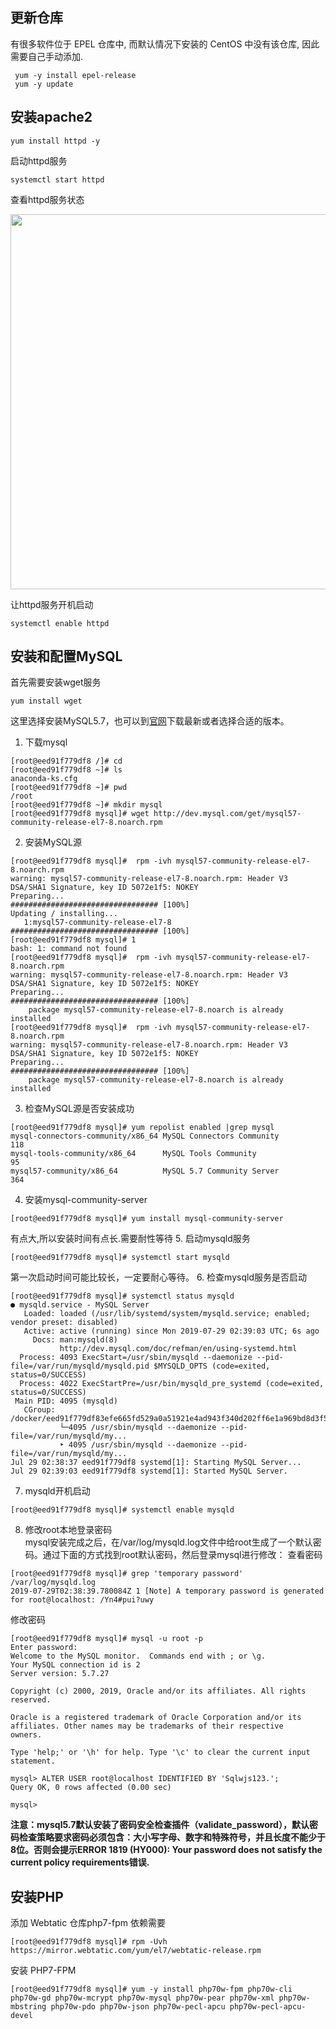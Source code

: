 ## 更新仓库
有很多软件位于 EPEL 仓库中, 而默认情况下安装的 CentOS 中没有该仓库, 因此需要自己手动添加.
```shell
 yum -y install epel-release
 yum -y update
```

## 安装apache2
```shell
yum install httpd -y
```  
启动httpd服务 
```shell
systemctl start httpd
```
查看httpd服务状态  

<img src="http://wujiashuaitupiancunchu.oss-cn-shanghai.aliyuncs.com/jupyter_notebook_img/vxa0gfyatq.png" width="600px" />  

让httpd服务开机启动
```shell
systemctl enable httpd
```

## 安装和配置MySQL
首先需要安装wget服务
```shell
yum install wget
```
这里选择安装MySQL5.7，也可以到[官网](https://dev.mysql.com/downloads/repo/yum/)下载最新或者选择合适的版本。
1. 下载mysql
```shell
[root@eed91f779df8 /]# cd
[root@eed91f779df8 ~]# ls
anaconda-ks.cfg
[root@eed91f779df8 ~]# pwd
/root
[root@eed91f779df8 ~]# mkdir mysql
[root@eed91f779df8 mysql]# wget http://dev.mysql.com/get/mysql57-community-release-el7-8.noarch.rpm
```

2. 安装MySQL源  
```shell
[root@eed91f779df8 mysql]#  rpm -ivh mysql57-community-release-el7-8.noarch.rpm
warning: mysql57-community-release-el7-8.noarch.rpm: Header V3 DSA/SHA1 Signature, key ID 5072e1f5: NOKEY
Preparing...                          ################################# [100%]
Updating / installing...
   1:mysql57-community-release-el7-8  ################################# [100%]
[root@eed91f779df8 mysql]# 1
bash: 1: command not found
[root@eed91f779df8 mysql]#  rpm -ivh mysql57-community-release-el7-8.noarch.rpm
warning: mysql57-community-release-el7-8.noarch.rpm: Header V3 DSA/SHA1 Signature, key ID 5072e1f5: NOKEY
Preparing...                          ################################# [100%]
	package mysql57-community-release-el7-8.noarch is already installed
[root@eed91f779df8 mysql]#  rpm -ivh mysql57-community-release-el7-8.noarch.rpm
warning: mysql57-community-release-el7-8.noarch.rpm: Header V3 DSA/SHA1 Signature, key ID 5072e1f5: NOKEY
Preparing...                          ################################# [100%]
	package mysql57-community-release-el7-8.noarch is already installed

```

3. 检查MySQL源是否安装成功
```shell
[root@eed91f779df8 mysql]# yum repolist enabled |grep mysql
mysql-connectors-community/x86_64 MySQL Connectors Community                118
mysql-tools-community/x86_64      MySQL Tools Community                      95
mysql57-community/x86_64          MySQL 5.7 Community Server                364
```
4. 安装mysql-community-server
```
[root@eed91f779df8 mysql]# yum install mysql-community-server
```
有点大,所以安装时间有点长.需要耐性等待
5. 启动mysqld服务
```shell
[root@eed91f779df8 mysql]# systemctl start mysqld
```
第一次启动时间可能比较长，一定要耐心等待。
6. 检查mysqld服务是否启动
```shell
[root@eed91f779df8 mysql]# systemctl status mysqld
● mysqld.service - MySQL Server
   Loaded: loaded (/usr/lib/systemd/system/mysqld.service; enabled; vendor preset: disabled)
   Active: active (running) since Mon 2019-07-29 02:39:03 UTC; 6s ago
     Docs: man:mysqld(8)
           http://dev.mysql.com/doc/refman/en/using-systemd.html
  Process: 4093 ExecStart=/usr/sbin/mysqld --daemonize --pid-file=/var/run/mysqld/mysqld.pid $MYSQLD_OPTS (code=exited, status=0/SUCCESS)
  Process: 4022 ExecStartPre=/usr/bin/mysqld_pre_systemd (code=exited, status=0/SUCCESS)
 Main PID: 4095 (mysqld)
   CGroup: /docker/eed91f779df83efe665fd529a0a51921e4ad943f340d202ff6e1a969bd8d3f56/docker/eed91f779df83efe665fd529a0a51921e4ad943f340d202ff6e1a969bd8d3f56/system.slice/mysqld.service
           └─4095 /usr/sbin/mysqld --daemonize --pid-file=/var/run/mysqld/my...
           ‣ 4095 /usr/sbin/mysqld --daemonize --pid-file=/var/run/mysqld/my...
Jul 29 02:38:37 eed91f779df8 systemd[1]: Starting MySQL Server...
Jul 29 02:39:03 eed91f779df8 systemd[1]: Started MySQL Server.
```
7. mysqld开机启动
```
[root@eed91f779df8 mysql]# systemctl enable mysqld
```
8. 修改root本地登录密码  
mysql安装完成之后，在/var/log/mysqld.log文件中给root生成了一个默认密码。通过下面的方式找到root默认密码，然后登录mysql进行修改：
查看密码  
```shell
[root@eed91f779df8 mysql]# grep 'temporary password' /var/log/mysqld.log
2019-07-29T02:38:39.780084Z 1 [Note] A temporary password is generated for root@localhost: /Yn4#pui?uwy
```



修改密码
```
[root@eed91f779df8 mysql]# mysql -u root -p
Enter password: 
Welcome to the MySQL monitor.  Commands end with ; or \g.
Your MySQL connection id is 2
Server version: 5.7.27

Copyright (c) 2000, 2019, Oracle and/or its affiliates. All rights reserved.

Oracle is a registered trademark of Oracle Corporation and/or its
affiliates. Other names may be trademarks of their respective
owners.

Type 'help;' or '\h' for help. Type '\c' to clear the current input statement.

mysql> ALTER USER root@localhost IDENTIFIED BY 'Sqlwjs123.';
Query OK, 0 rows affected (0.00 sec)

mysql> 

```

**注意：mysql5.7默认安装了密码安全检查插件（validate_password），默认密码检查策略要求密码必须包含：大小写字母、数字和特殊符号，并且长度不能少于8位。否则会提示ERROR 1819 (HY000): Your password does not satisfy the current policy requirements错误.**

## 安装PHP
添加 Webtatic 仓库php7-fpm 依赖需要
```
[root@eed91f779df8 mysql]# rpm -Uvh https://mirror.webtatic.com/yum/el7/webtatic-release.rpm
```

安装 PHP7-FPM
```
[root@eed91f779df8 mysql]# yum -y install php70w-fpm php70w-cli php70w-gd php70w-mcrypt php70w-mysql php70w-pear php70w-xml php70w-mbstring php70w-pdo php70w-json php70w-pecl-apcu php70w-pecl-apcu-devel

```
